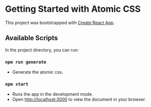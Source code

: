 # Getting Started with Atomic CSS

This project was bootstrapped with [Create React App](https://github.com/facebook/create-react-app).

## Available Scripts

In the project directory, you can run:

### `npm run generate`

-   Generate the atomic css.

### `npm start`

-   Runs the app in the development mode.
-   Open [http://localhost:3000](http://localhost:3000) to view the document in your browser.
